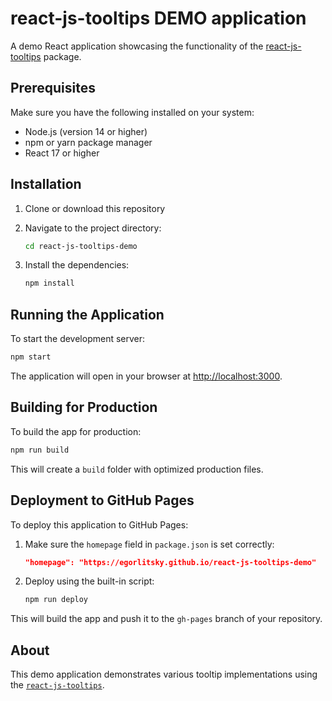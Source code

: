 # react-js-tooltips DEMO application

A demo React application showcasing the functionality of the [react-js-tooltips](https://www.npmjs.com/package/react-js-tooltips) package.

## Prerequisites

Make sure you have the following installed on your system:
- Node.js (version 14 or higher)
- npm or yarn package manager
- React 17 or higher

## Installation

1. Clone or download this repository
2. Navigate to the project directory:
   ```bash
   cd react-js-tooltips-demo
   ```

3. Install the dependencies:
   ```bash
   npm install
   ```

## Running the Application

To start the development server:

```bash
npm start
```

The application will open in your browser at [http://localhost:3000](http://localhost:3000).

## Building for Production

To build the app for production:

```bash
npm run build
```

This will create a `build` folder with optimized production files.

## Deployment to GitHub Pages

To deploy this application to GitHub Pages:

1. Make sure the `homepage` field in `package.json` is set correctly:
   ```json
   "homepage": "https://egorlitsky.github.io/react-js-tooltips-demo"
   ```

2. Deploy using the built-in script:
   ```bash
   npm run deploy
   ```

This will build the app and push it to the `gh-pages` branch of your repository.

## About

This demo application demonstrates various tooltip implementations using the [`react-js-tooltips`](https://www.npmjs.com/package/react-js-tooltips).
